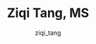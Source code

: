---
# this is autogenerated: do not edit
title: Ziqi Tang, MS
author: ziqi_tang
layout: author-bio
jobtitle: AMTS Software Engineer
bio: Salesforce
type: alumn
excerpt: "Visiting Research Scholar, 2017-2019. Ziqi was an undergraduate student from Tsinghua University School of Pharmaceutical Sciences, participating in the UCSF-Ts"
header:
  teaser: /assets/images/people/bio-tang.jpg
papers: 
    - title: Interpretable classification of Alzheimer's disease pathologies with a convolutional neural network pipeline
      excerpt: <u>Tang Z</u>, Chuang KV, DeCarli C, Jin LW, Beckett L, Keiser MJ, Dugger BN. __Nat Commun__. 2019 May 15.
      link: "https://doi.org/10.1038/s41467-019-10212-1"

---